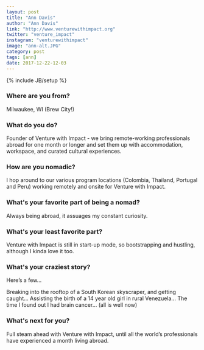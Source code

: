 ```yaml
---
layout: post
title: "Ann Davis"
author: "Ann Davis"
link: "http://www.venturewithimpact.org"
twitter: "venture_impact"
instagram: "venturewithimpact"
image: "ann-alt.JPG"
category: post
tags: [ann]
date: 2017-12-22-12-03
---
```

{% include JB/setup %}

### Where are you from?

Milwaukee, WI (Brew City!)

### What do you do?

Founder of Venture with Impact - we bring remote-working professionals abroad for one month or longer and set them up with accommodation, workspace, and curated cultural experiences.

### How are you nomadic?

I hop around to our various program locations (Colombia, Thailand, Portugal and Peru) working remotely and onsite for Venture with Impact.  

### What's your favorite part of being a nomad?

Always being abroad, it assuages my constant curiosity.

### What's your least favorite part?

Venture with Impact is still in start-up mode, so bootstrapping and hustling, although I kinda love it too.

### What's your craziest story?

Here’s a few…

Breaking into the rooftop of a South Korean skyscraper, and getting caught…
Assisting the birth of a 14 year old girl in rural Venezuela…
The time I found out I had brain cancer… (all is well now)

### What's next for you?

Full steam ahead with Venture with Impact, until all the world’s professionals have experienced a month living abroad.
